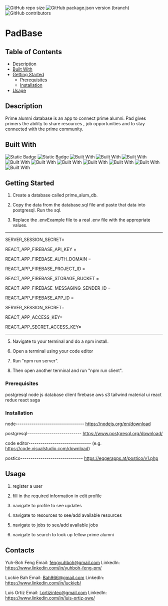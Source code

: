 ![GitHub repo size](https://img.shields.io/github/repo-size/PrimeAlumniResources/Prime-Alumni-Resources)
![GitHub package.json version (branch)](https://img.shields.io/github/package-json/v/PrimeAlumniResources/Prime-Alumni-Resources/main)
![GitHub contributors](https://img.shields.io/github/contributors/PrimeAlumniResources/Prime-Alumni-Resources)

 
    
# PadBase

## Table of Contents

- [Description](#description)
- [Built With](#built-with)
- [Getting Started](#getting-started)
  - [Prerequisites](#prerequisites)
  - [Installation](#installation)
- [Usage](#usage)

## Description

Prime alumni database is an app to connect prime alumni. Pad gives primers the ability to share resources , job opportunities and to stay connected with the prime community.

## Built With
![Static Badge](https://img.shields.io/badge/JavaScript-yellow?style=for-the-badge&logo=Javascript)
![Static Badge](https://img.shields.io/badge/HTML-orange?style=for-the-badge&logo=html5&logoColor=white)
![Built With](https://img.shields.io/badge/SQL-black?style=for-the-badge&logoColor=white)
![Built With](https://img.shields.io/badge/HTML-orange?style=for-the-badge&logo=css3&logoColor=white&color=blue)
![Built With](https://img.shields.io/badge/Tailwind_CSS-38B2AC?style=for-the-badge&logo=tailwind-css&logoColor=white)
![Built With](https://img.shields.io/badge/Material--UI-0081CB?style=for-the-badge&logo=mui&logoColor=white)
![Built With](https://img.shields.io/badge/Amazon_AWS-232F3E?style=for-the-badge&logo=amazon-aws&logoColor=white)
![Built With](https://img.shields.io/badge/React-20232A?style=for-the-badge&logo=react&logoColor=61DAFB)
![Built With](https://img.shields.io/badge/Node.js-43853D?style=for-the-badge&logo=node.js&logoColor=white)
![Built With](https://img.shields.io/badge/Redux-593D88?style=for-the-badge&logo=redux&logoColor=white)
![Built With](https://img.shields.io/badge/Redux_Saga-8A2BE2?style=for-the-badge&logo=redux-saga&logoColor=white)
![Built With](https://img.shields.io/badge/PostgreSQL-316192?style=for-the-badge&logo=postgresql&logoColor=white)

## Getting Started

1. Create a database called prime_alum_db.

2. Copy the data from the database.sql file and paste that data into postgresql. Run the sql.

3. Replace the .envExample file to a real .env file with the appropriate values. 

----------------------------------------------
SERVER_SESSION_SECRET=

REACT_APP_FIREBASE_API_KEY =

REACT_APP_FIREBASE_AUTH_DOMAIN =

REACT_APP_FIREBASE_PROJECT_ID =

REACT_APP_FIREBASE_STORAGE_BUCKET = 

REACT_APP_FIREBASE_MESSAGING_SENDER_ID =

REACT_APP_FIREBASE_APP_ID =

SERVER_SESSION_SECRET=

REACT_APP_ACCESS_KEY=

REACT_APP_SECRET_ACCESS_KEY=


-------------------------------------------------

5. Navigate to your terminal and do a npm install.

6. Open a terminal using your code editor 

7. Run "npm run server".

8. Then open another terminal and run "npm run client".

### Prerequisites

postgresql
node js
database client 
firebase
aws s3
tailwind
material ui
react
redux 
react saga


### Installation

node----------------------------------
https://nodejs.org/en/download

postgresql---------------------------
https://www.postgresql.org/download/

code editor-------------------------------
(e.g. https://code.visualstudio.com/download)

postico-------------------------------
https://eggerapps.at/postico/v1.php

## Usage

1. register a user

2. fill in the required information in edit profile

3. navigate to profile to see updates 

4. navigate to resources to see/add available resources

5. navigate to jobs to see/add available jobs 

6. navigate to search to look up fellow prime alumni
 
## Contacts
Yuh-Boh Feng
Email: fengyuhboh@gmail.com
LinkedIn: https://www.linkedin.com/in/yuhboh-feng-pm/

Luckie Bah
Email: Bah966@gmail.com
LinkedIn: https://www.linkedin.com/in/luckieb/

Luis Ortiz
Email: l.ortizintec@gmail.com
LinkedIn: https://www.linkedin.com/in/luis-ortiz-swe/